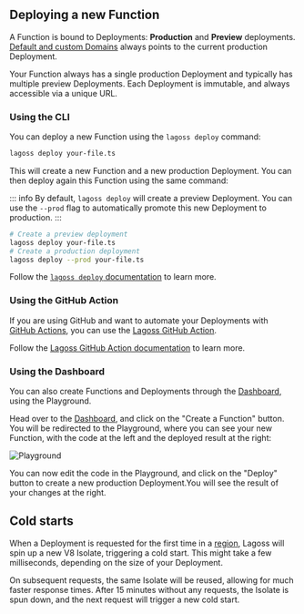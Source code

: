 ## Deploying a new Function

A Function is bound to Deployments: **Production** and **Preview** deployments. [Default and custom Domains](./usage/domains.md) always points to the current production Deployment.

Your Function always has a single production Deployment and typically has multiple preview Deployments. Each Deployment is immutable, and always accessible via a unique URL.

### Using the CLI

You can deploy a new Function using the `lagoss deploy` command:

```bash
lagoss deploy your-file.ts
```

This will create a new Function and a new production Deployment. You can then deploy again this Function using the same command:

::: info
By default, `lagoss deploy` will create a preview Deployment. You can use the `--prod` flag to automatically promote this new Deployment to production.
:::

```bash
# Create a preview deployment
lagoss deploy your-file.ts
# Create a production deployment
lagoss deploy --prod your-file.ts
```

Follow the [`lagoss deploy` documentation](./cli.md#lagoss-deploy) to learn more.

### Using the GitHub Action

If you are using GitHub and want to automate your Deployments with [GitHub Actions](https://github.com/features/actions), you can use the [Lagoss GitHub Action](https://github.com/lagossapp/github-action).

Follow the [Lagoss GitHub Action documentation](https://github.com/lagossapp/github-action) to learn more.

### Using the Dashboard

You can also create Functions and Deployments through the [Dashboard](https://app.lagoss.com), using the Playground.

Head over to the [Dashboard](https://app.lagoss.com), and click on the "Create a Function" button. You will be redirected to the Playground, where you can see your new Function, with the code at the left and the deployed result at the right:

![Playground](/images/playground.png)

You can now edit the code in the Playground, and click on the "Deploy" button to create a new production Deployment.You will see the result of your changes at the right.

## Cold starts

When a Deployment is requested for the first time in a [region](./usage/regions.md), Lagoss will spin up a new V8 Isolate, triggering a cold start. This might take a few milliseconds, depending on the size of your Deployment.

On subsequent requests, the same Isolate will be reused, allowing for much faster response times. After 15 minutes without any requests, the Isolate is spun down, and the next request will trigger a new cold start.
